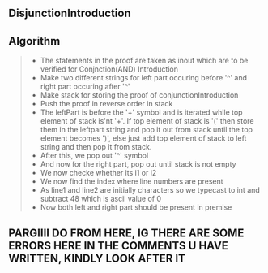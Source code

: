 ## DisjunctionIntroduction

## Algorithm
>
> - The statements in the proof are taken as inout which are to be verified for Conjnction(AND) Introduction
> - Make two different strings for left part occuring  before '^' and right part occuring after '^'
> - Make stack for storing the proof of conjunctionIntroduction
> - Push the proof in reverse order in stack
> - The  leftPart is before the '+' symbol and is iterated while top element of stack is'nt '+'. If top element of stack is '(' then store them in the leftpart string and pop it out from stack until the top element becomes ')', else just add top element of stack to left string and then pop it from stack.
> - After this, we pop out '^' symbol
> - And now for the right part, pop out until stack is not empty
> - We now checke whether its i1 or i2
> - We now find the index where line numbers are present
> - As line1 and line2 are initially characters so we typecast to int and subtract 48 which is ascii value of 0
> - Now both left and right part should be present in premise

## PARGIIII DO FROM HERE, IG THERE ARE SOME ERRORS HERE IN THE COMMENTS U HAVE WRITTEN, KINDLY LOOK AFTER IT
